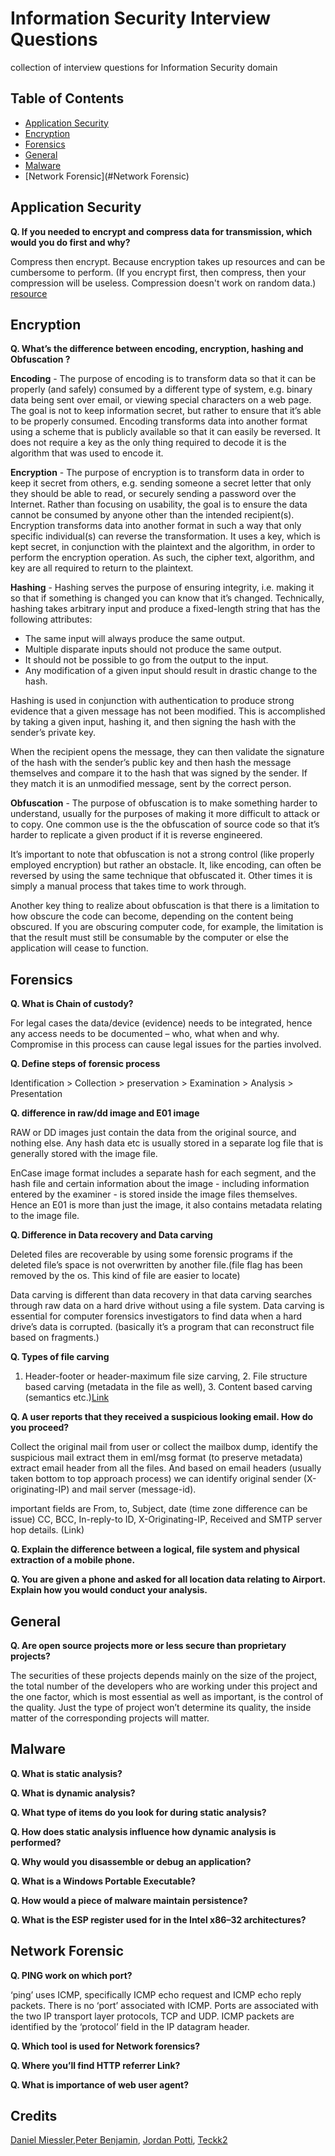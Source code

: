 # Information Security Interview Questions
collection of interview questions for Information Security domain

## Table of Contents
* [Application Security](#application-security)
* [Encryption](#encryption)
* [Forensics](#forensics)
* [General](#General)
* [Malware](#Malware)
* [Network Forensic](#Network Forensic)

## Application Security

**Q. If you needed to encrypt and compress data for transmission, which would you do first and why?**

Compress then encrypt. Because encryption takes up resources and can be cumbersome to perform. (If you encrypt first, then compress, then your compression will be useless. Compression doesn't work on random data.) [resource](https://blog.appcanary.com/2016/encrypt-or-compress.html)

## Encryption 

**Q. What’s the difference between encoding, encryption, hashing and Obfuscation ?**

**Encoding** - The purpose of encoding is to transform data so that it can be properly (and safely) consumed by a different type of system, e.g. binary data being sent over email, or viewing special characters on a web page. The goal is not to keep information secret, but rather to ensure that it’s able to be properly consumed.
Encoding transforms data into another format using a scheme that is publicly available so that it can easily be reversed. It does not require a key as the only thing required to decode it is the algorithm that was used to encode it.

**Encryption** - The purpose of encryption is to transform data in order to keep it secret from others, e.g. sending someone a secret letter that only they should be able to read, or securely sending a password over the Internet. Rather than focusing on usability, the goal is to ensure the data cannot be consumed by anyone other than the intended recipient(s).
Encryption transforms data into another format in such a way that only specific individual(s) can reverse the transformation. It uses a key, which is kept secret, in conjunction with the plaintext and the algorithm, in order to perform the encryption operation. As such, the cipher text, algorithm, and key are all required to return to the plaintext.

**Hashing** - Hashing serves the purpose of ensuring integrity, i.e. making it so that if something is changed you can know that it’s changed. Technically, hashing takes arbitrary input and produce a fixed-length string that has the following attributes:

* The same input will always produce the same output.
* Multiple disparate inputs should not produce the same output.
* It should not be possible to go from the output to the input.
* Any modification of a given input should result in drastic change to the hash.

Hashing is used in conjunction with authentication to produce strong evidence that a given message has not been modified. This is accomplished by taking a given input, hashing it, and then signing the hash with the sender’s private key.

When the recipient opens the message, they can then validate the signature of the hash with the sender’s public key and then hash the message themselves and compare it to the hash that was signed by the sender. If they match it is an unmodified message, sent by the correct person.

**Obfuscation** - The purpose of obfuscation is to make something harder to understand, usually for the purposes of making it more difficult to attack or to copy.
One common use is the the obfuscation of source code so that it’s harder to replicate a given product if it is reverse engineered.

It’s important to note that obfuscation is not a strong control (like properly employed encryption) but rather an obstacle. It, like encoding, can often be reversed by using the same technique that obfuscated it. Other times it is simply a manual process that takes time to work through.

Another key thing to realize about obfuscation is that there is a limitation to how obscure the code can become, depending on the content being obscured. If you are obscuring computer code, for example, the limitation is that the result must still be consumable by the computer or else the application will cease to function.

## Forensics
**Q. What is Chain of custody?**

For legal cases the data/device (evidence) needs to be integrated, hence any access needs to be documented – who, what when and why. Compromise in this process can cause legal issues for the parties involved.

**Q. Define steps of forensic process**

Identification > Collection > preservation > Examination > Analysis > Presentation

**Q. difference in raw/dd image and E01 image**

RAW or DD images just contain the data from the original source, and nothing else. Any hash data etc is usually stored in a separate log file that is generally stored with the image file.

EnCase image format includes a separate hash for each segment, and the hash file and certain information about the image - including information entered by the examiner - is stored inside the image files themselves. Hence an E01 is more than just the image, it also contains metadata relating to the image file.

**Q. Difference in Data recovery and Data carving**

Deleted files are recoverable by using some forensic programs if the deleted file’s space is not overwritten by another file.(file flag has been removed by the os. This kind of file are easier to locate)
 
Data carving is different than data recovery in that data carving searches through raw data on a hard drive without using a file system. Data carving is essential for computer forensics investigators to find data when a hard drive’s data is corrupted. (basically it’s a program that can reconstruct file based on fragments.)

**Q. Types of file carving**

1. Header-footer or header-maximum file size carving, 2. File structure based carving (metadata in the file as well), 3. Content based carving (semantics etc.)[Link](https://users.du.se/~hjo/cs/dt2016/presentation/extra_carving_w4.pdf)

**Q. A user reports that they received a suspicious looking email. How do you proceed?**

Collect the original mail from user or collect the mailbox dump, identify the suspicious mail extract them in eml/msg format (to preserve metadata) extract email header from all the files. And based on email headers (usually taken bottom to top approach process) we can identify original sender (X-originating-IP) and mail server (message-id).
 
important fields are
From, to, Subject, date (time zone difference can be issue) CC, BCC, In-reply-to ID, X-Originating-IP, Received and SMTP server hop details. (Link)

**Q. Explain the difference between a logical, file system and physical extraction of a mobile phone.**

**Q. You are given a phone and asked for all location data relating to Airport. Explain how you would conduct your analysis.**

## General

**Q. Are open source projects more or less secure than proprietary projects?**

The securities of these projects depends mainly on the size of the project, the total number of the developers who are working under this project and the one factor, which is most essential as well as important, is the control of the quality. Just the type of project won’t determine its quality, the inside matter of the corresponding projects will matter.

## Malware

**Q. What is static analysis?**

**Q. What is dynamic analysis?**

**Q. What type of items do you look for during static analysis?**

**Q. How does static analysis influence how dynamic analysis is performed?**

**Q. Why would you disassemble or debug an application?**

**Q. What is a Windows Portable Executable?**

**Q. How would a piece of malware maintain persistence?**

**Q. What is the ESP register used for in the Intel x86–32 architectures?**


## Network Forensic

**Q. PING work on which port?**

‘ping’ uses ICMP, specifically ICMP echo request and ICMP echo reply packets. There is no ‘port’ associated with ICMP. Ports are associated with the two IP transport layer protocols, TCP and UDP. ICMP packets are identified by the ‘protocol’ field in the IP datagram header.

**Q. Which tool is used for Network forensics?**

**Q. Where you’ll find HTTP referrer Link?**

**Q. What is importance of web user agent?**


## Credits

[Daniel Miessler](https://danielmiessler.com/study/infosec_interview_questions/),[Peter Benjamin](https://github.com/petermbenjamin), [Jordan Potti](https://jordanpotti.com/2016/12/28/what-to-know-for-your-first-infosec-interview/), [Teckk2](https://teckk2.github.io/misc/2018/01/03/Infosec-Interview_Questions_Part-1.html)

